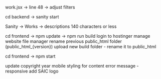 work.jsx -> line 48 -> adjust filters


cd backend -> sanity start

Sanity -> Works -> descriptions 140 characters or less


<!-- build -->
cd frontend -> npm update -> npm run build
login to hostinger
manage website
file manager
rename previous public_html folder (public_html_{version})
upload new build folder - rename it to public_html

<!-- run locally -->
cd frontend -> npm start


<!-- to do -->
update copyright year
mobile styling for content error message - responsive
add SAIC logo